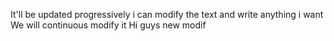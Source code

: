 It'll be updated progressively
i can modify the text and write anything i want
We will continuous modify it
Hi guys
new modif
